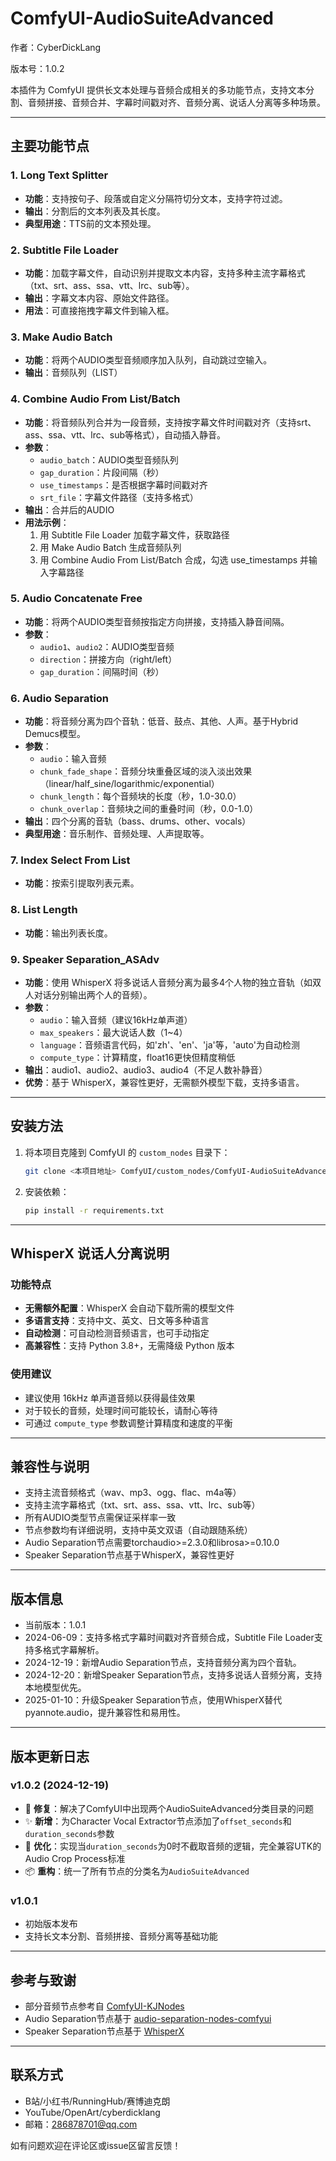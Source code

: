 # ComfyUI-AudioSuiteAdvanced

作者：CyberDickLang

版本号：1.0.2

本插件为 ComfyUI 提供长文本处理与音频合成相关的多功能节点，支持文本分割、音频拼接、音频合并、字幕时间戳对齐、音频分离、说话人分离等多种场景。

---

## 主要功能节点

### 1. Long Text Splitter
- **功能**：支持按句子、段落或自定义分隔符切分文本，支持字符过滤。
- **输出**：分割后的文本列表及其长度。
- **典型用途**：TTS前的文本预处理。

### 2. Subtitle File Loader
- **功能**：加载字幕文件，自动识别并提取文本内容，支持多种主流字幕格式（txt、srt、ass、ssa、vtt、lrc、sub等）。
- **输出**：字幕文本内容、原始文件路径。
- **用法**：可直接拖拽字幕文件到输入框。

### 3. Make Audio Batch
- **功能**：将两个AUDIO类型音频顺序加入队列，自动跳过空输入。
- **输出**：音频队列（LIST）

### 4. Combine Audio From List/Batch
- **功能**：将音频队列合并为一段音频，支持按字幕文件时间戳对齐（支持srt、ass、ssa、vtt、lrc、sub等格式），自动插入静音。
- **参数**：
  - `audio_batch`：AUDIO类型音频队列
  - `gap_duration`：片段间隔（秒）
  - `use_timestamps`：是否根据字幕时间戳对齐
  - `srt_file`：字幕文件路径（支持多格式）
- **输出**：合并后的AUDIO
- **用法示例**：
  1. 用 Subtitle File Loader 加载字幕文件，获取路径
  2. 用 Make Audio Batch 生成音频队列
  3. 用 Combine Audio From List/Batch 合成，勾选 use_timestamps 并输入字幕路径

### 5. Audio Concatenate Free
- **功能**：将两个AUDIO类型音频按指定方向拼接，支持插入静音间隔。
- **参数**：
  - `audio1`、`audio2`：AUDIO类型音频
  - `direction`：拼接方向（right/left）
  - `gap_duration`：间隔时间（秒）

### 6. Audio Separation
- **功能**：将音频分离为四个音轨：低音、鼓点、其他、人声。基于Hybrid Demucs模型。
- **参数**：
  - `audio`：输入音频
  - `chunk_fade_shape`：音频分块重叠区域的淡入淡出效果（linear/half_sine/logarithmic/exponential）
  - `chunk_length`：每个音频块的长度（秒，1.0-30.0）
  - `chunk_overlap`：音频块之间的重叠时间（秒，0.0-1.0）
- **输出**：四个分离的音轨（bass、drums、other、vocals）
- **典型用途**：音乐制作、音频处理、人声提取等。

### 7. Index Select From List
- **功能**：按索引提取列表元素。

### 8. List Length
- **功能**：输出列表长度。

### 9. Speaker Separation_ASAdv
- **功能**：使用 WhisperX 将多说话人音频分离为最多4个人物的独立音轨（如双人对话分别输出两个人的音频）。
- **参数**：
  - `audio`：输入音频（建议16kHz单声道）
  - `max_speakers`：最大说话人数（1~4）
  - `language`：音频语言代码，如'zh'、'en'、'ja'等，'auto'为自动检测
  - `compute_type`：计算精度，float16更快但精度稍低
- **输出**：audio1、audio2、audio3、audio4（不足人数补静音）
- **优势**：基于 WhisperX，兼容性更好，无需额外模型下载，支持多语言。

---

## 安装方法

1. 将本项目克隆到 ComfyUI 的 `custom_nodes` 目录下：
   ```bash
   git clone <本项目地址> ComfyUI/custom_nodes/ComfyUI-AudioSuiteAdvanced
   ```
2. 安装依赖：
   ```bash
   pip install -r requirements.txt
   ```

---

## WhisperX 说话人分离说明

### 功能特点
- **无需额外配置**：WhisperX 会自动下载所需的模型文件
- **多语言支持**：支持中文、英文、日文等多种语言
- **自动检测**：可自动检测音频语言，也可手动指定
- **高兼容性**：支持 Python 3.8+，无需降级 Python 版本

### 使用建议
- 建议使用 16kHz 单声道音频以获得最佳效果
- 对于较长的音频，处理时间可能较长，请耐心等待
- 可通过 `compute_type` 参数调整计算精度和速度的平衡

---

## 兼容性与说明
- 支持主流音频格式（wav、mp3、ogg、flac、m4a等）
- 支持主流字幕格式（txt、srt、ass、ssa、vtt、lrc、sub等）
- 所有AUDIO类型节点需保证采样率一致
- 节点参数均有详细说明，支持中英文双语（自动跟随系统）
- Audio Separation节点需要torchaudio>=2.3.0和librosa>=0.10.0
- Speaker Separation节点基于WhisperX，兼容性更好

---

## 版本信息
- 当前版本：1.0.1
- 2024-06-09：支持多格式字幕时间戳对齐音频合成，Subtitle File Loader支持多格式字幕解析。
- 2024-12-19：新增Audio Separation节点，支持音频分离为四个音轨。
- 2024-12-20：新增Speaker Separation节点，支持多说话人音频分离，支持本地模型优先。
- 2025-01-10：升级Speaker Separation节点，使用WhisperX替代pyannote.audio，提升兼容性和易用性。

---

## 版本更新日志

### v1.0.2 (2024-12-19)
- 🔧 **修复**：解决了ComfyUI中出现两个AudioSuiteAdvanced分类目录的问题
- ✨ **新增**：为Character Vocal Extractor节点添加了`offset_seconds`和`duration_seconds`参数
- 🎯 **优化**：实现当`duration_seconds`为0时不截取音频的逻辑，完全兼容UTK的Audio Crop Process标准
- 📦 **重构**：统一了所有节点的分类名为`AudioSuiteAdvanced`

### v1.0.1
- 初始版本发布
- 支持长文本分割、音频拼接、音频分离等基础功能

---

## 参考与致谢
- 部分音频节点参考自 [ComfyUI-KJNodes](https://github.com/kijai/ComfyUI-KJNodes)
- Audio Separation节点基于 [audio-separation-nodes-comfyui](https://github.com/your-repo/audio-separation-nodes-comfyui)
- Speaker Separation节点基于 [WhisperX](https://github.com/m-bain/whisperX)

---

## 联系方式
- B站/小红书/RunningHub/赛博迪克朗
- YouTube/OpenArt/cyberdicklang
- 邮箱：286878701@qq.com

如有问题欢迎在评论区或issue区留言反馈！
